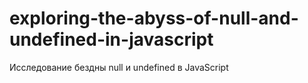 exploring-the-abyss-of-null-and-undefined-in-javascript
=======================================================

Исследование бездны null и undefined в JavaScript

